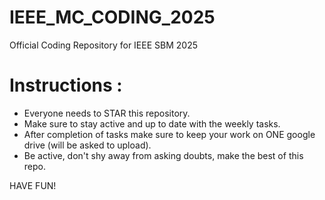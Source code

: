 # IEEE_MC_CODING_2025
Official Coding Repository for IEEE SBM 2025
# Instructions :
 - Everyone needs to STAR this repository. 
 - Make sure to stay active and up to date with the weekly tasks.
 - After completion of tasks make sure to keep your work on ONE google drive (will be asked to upload).
 - Be active, don't shy away from asking doubts, make the best of this repo.
	
  HAVE FUN!
